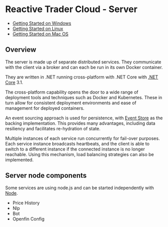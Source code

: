 # Reactive Trader Cloud - Server

- [Getting Started on Windows](./setup/windows-setup.md)
- [Getting Started on Linux](./setup/linux-setup.md)
- [Getting Started on Mac OS](./setup/macos-setup.md)

## Overview

The server is made up of separate distributed services. They communicate with the client via a broker and can each be run in its own Docker container.

They are written in .NET running cross-platform with .NET Core with [.NET Core](https://github.com/dotnet/corefx/blob/master/Documentation/architecture/net-core-applications.md) 3.1.

The cross-platform capability opens the door to a wide range of deployment tools and techniques such as Docker and Kubernetes. These in turn allow for consistent deployment environments and ease of management for deployed containers.

An event sourcing approach is used for persistence, with [Event Store](https://geteventstore.com/) as the backing implementation. This provides many advantages, including data resiliency and facilitates re-hydration of state.

Multiple instances of each service run concurrently for fail-over purposes. Each service instance broadcasts heartbeats, and the client is able to switch to a different instance if the connected instance is no longer reachable. Using this mechanism, load balancing strategies can also be implemented.

## Server node components

Some services are using node.js and can be started independently with [Node](./server-node.md).

- Price History
- Nlp
- Bot
- Openfin Config
